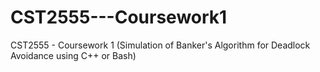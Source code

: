 # CST2555---Coursework1
CST2555 - Coursework 1 (Simulation of Banker's Algorithm for Deadlock Avoidance using C++ or Bash) 
